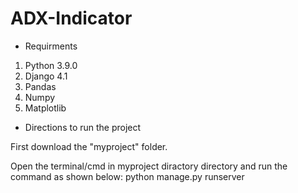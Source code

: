 # ADX-Indicator

- Requirments
1. Python 3.9.0
2. Django 4.1
3. Pandas
4. Numpy
5. Matplotlib


- Directions to run the project

First download the "myproject" folder.

Open the terminal/cmd in myproject diractory directory and run the command as shown below:
python manage.py runserver
